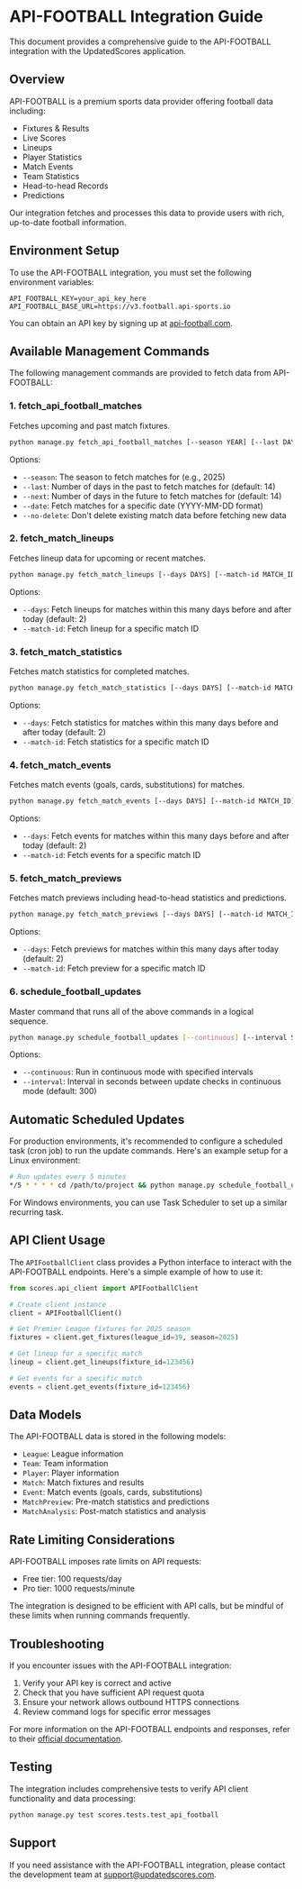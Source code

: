 # API-FOOTBALL Integration Guide

This document provides a comprehensive guide to the API-FOOTBALL integration with the UpdatedScores application.

## Overview

API-FOOTBALL is a premium sports data provider offering football data including:

- Fixtures & Results
- Live Scores
- Lineups
- Player Statistics
- Match Events
- Team Statistics
- Head-to-head Records
- Predictions

Our integration fetches and processes this data to provide users with rich, up-to-date football information.

## Environment Setup

To use the API-FOOTBALL integration, you must set the following environment variables:

```
API_FOOTBALL_KEY=your_api_key_here
API_FOOTBALL_BASE_URL=https://v3.football.api-sports.io
```

You can obtain an API key by signing up at [api-football.com](https://api-football.com/).

## Available Management Commands

The following management commands are provided to fetch data from API-FOOTBALL:

### 1. fetch_api_football_matches

Fetches upcoming and past match fixtures.

```bash
python manage.py fetch_api_football_matches [--season YEAR] [--last DAYS] [--next DAYS] [--date DATE] [--no-delete]
```

Options:
- `--season`: The season to fetch matches for (e.g., 2025)
- `--last`: Number of days in the past to fetch matches for (default: 14)
- `--next`: Number of days in the future to fetch matches for (default: 14)
- `--date`: Fetch matches for a specific date (YYYY-MM-DD format)
- `--no-delete`: Don't delete existing match data before fetching new data

### 2. fetch_match_lineups

Fetches lineup data for upcoming or recent matches.

```bash
python manage.py fetch_match_lineups [--days DAYS] [--match-id MATCH_ID]
```

Options:
- `--days`: Fetch lineups for matches within this many days before and after today (default: 2)
- `--match-id`: Fetch lineup for a specific match ID

### 3. fetch_match_statistics

Fetches match statistics for completed matches.

```bash
python manage.py fetch_match_statistics [--days DAYS] [--match-id MATCH_ID]
```

Options:
- `--days`: Fetch statistics for matches within this many days before and after today (default: 2)
- `--match-id`: Fetch statistics for a specific match ID

### 4. fetch_match_events

Fetches match events (goals, cards, substitutions) for matches.

```bash
python manage.py fetch_match_events [--days DAYS] [--match-id MATCH_ID]
```

Options:
- `--days`: Fetch events for matches within this many days before and after today (default: 2)
- `--match-id`: Fetch events for a specific match ID

### 5. fetch_match_previews

Fetches match previews including head-to-head statistics and predictions.

```bash
python manage.py fetch_match_previews [--days DAYS] [--match-id MATCH_ID]
```

Options:
- `--days`: Fetch previews for matches within this many days after today (default: 2)
- `--match-id`: Fetch preview for a specific match ID

### 6. schedule_football_updates

Master command that runs all of the above commands in a logical sequence.

```bash
python manage.py schedule_football_updates [--continuous] [--interval SECONDS]
```

Options:
- `--continuous`: Run in continuous mode with specified intervals
- `--interval`: Interval in seconds between update checks in continuous mode (default: 300)

## Automatic Scheduled Updates

For production environments, it's recommended to configure a scheduled task (cron job) to run the update commands. Here's an example setup for a Linux environment:

```bash
# Run updates every 5 minutes
*/5 * * * * cd /path/to/project && python manage.py schedule_football_updates
```

For Windows environments, you can use Task Scheduler to set up a similar recurring task.

## API Client Usage

The `APIFootballClient` class provides a Python interface to interact with the API-FOOTBALL endpoints. Here's a simple example of how to use it:

```python
from scores.api_client import APIFootballClient

# Create client instance
client = APIFootballClient()

# Get Premier League fixtures for 2025 season
fixtures = client.get_fixtures(league_id=39, season=2025)

# Get lineup for a specific match
lineup = client.get_lineups(fixture_id=123456)

# Get events for a specific match
events = client.get_events(fixture_id=123456)
```

## Data Models

The API-FOOTBALL data is stored in the following models:

- `League`: League information
- `Team`: Team information
- `Player`: Player information
- `Match`: Match fixtures and results
- `Event`: Match events (goals, cards, substitutions)
- `MatchPreview`: Pre-match statistics and predictions
- `MatchAnalysis`: Post-match statistics and analysis

## Rate Limiting Considerations

API-FOOTBALL imposes rate limits on API requests:
- Free tier: 100 requests/day
- Pro tier: 1000 requests/minute

The integration is designed to be efficient with API calls, but be mindful of these limits when running commands frequently.

## Troubleshooting

If you encounter issues with the API-FOOTBALL integration:

1. Verify your API key is correct and active
2. Check that you have sufficient API request quota
3. Ensure your network allows outbound HTTPS connections
4. Review command logs for specific error messages

For more information on the API-FOOTBALL endpoints and responses, refer to their [official documentation](https://www.api-football.com/documentation-v3).

## Testing

The integration includes comprehensive tests to verify API client functionality and data processing:

```bash
python manage.py test scores.tests.test_api_football
```

## Support

If you need assistance with the API-FOOTBALL integration, please contact the development team at support@updatedscores.com.